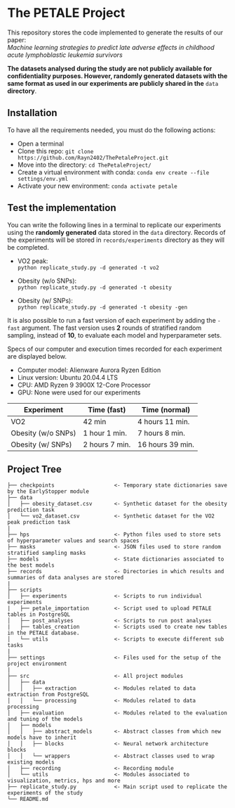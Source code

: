 # The PETALE Project
This repository stores the code implemented to generate the results of our paper:  
*Machine learning strategies to predict late adverse effects in childhood acute lymphoblastic leukemia survivors*

**The datasets analysed during the study are not publicly available for confidentiality purposes.
However, randomly generated datasets with the same format as used in our experiments are publicly
shared in the** ```data``` **directory**.

## Installation
To have all the requirements needed, you must do the following actions:
- Open a terminal
- Clone this repo: ```git clone https://github.com/Rayn2402/ThePetaleProject.git```
- Move into the directory: ```cd ThePetaleProject/```
- Create a virtual environment with conda: ```conda env create --file settings/env.yml```
- Activate your new environment: ```conda activate petale```
  
## Test the implementation
You can write the following lines in a terminal to replicate our experiments using the **randomly generated** data stored
in the ```data``` directory. Records of the experiments will be stored in ```records/experiments``` directory
as they will be completed.

- VO2 peak:  
```python replicate_study.py -d generated -t vo2```
  
- Obesity (w/o SNPs):  
```python replicate_study.py -d generated -t obesity```
  
- Obesity (w/ SNPs):  
```python replicate_study.py -d generated -t obesity -gen```
  
It is also possible to run a fast version of each experiment by adding the ```-fast``` argument.
The fast version uses **2** rounds of stratified random sampling, instead of **10**,
to evaluate each model and hyperparameter sets.

Specs of our computer and execution times recorded for each experiment
are displayed below.   

- Computer model:  Alienware Aurora Ryzen Edition
- Linux version: Ubuntu 20.04.4 LTS
- CPU: AMD Ryzen 9 3900X 12-Core Processor
- GPU: None were used for our experiments

| Experiment         | Time (fast)    | Time (normal)    |
|--------------------|----------------|------------------|
| VO2                | 42 min         | 4 hours 11 min.  |
| Obesity (w/o SNPs) | 1 hour 1 min.  | 7 hours 8 min.   |
| Obesity (w/ SNPs)  | 2 hours 7 min. | 16 hours 39 min. |


## Project Tree
```
├── checkpoints                   <- Temporary state dictionaries save by the EarlyStopper module
├── data
│   ├── obesity_dataset.csv       <- Synthetic dataset for the obesity prediction task
│   └── vo2_dataset.csv           <- Synthetic dataset for the VO2 peak prediction task
|
├── hps                           <- Python files used to store sets of hyperparameter values and search spaces
├── masks                         <- JSON files used to store random stratified sampling masks
├── models                        <- State dictionaries associated to the best models
├── records                       <- Directories in which results and summaries of data analyses are stored
|
├── scripts
│   ├── experiments               <- Scripts to run individual experiments
|   ├── petale_importation        <- Script used to upload PETALE tables in PostgreSQL
│   ├── post_analyses             <- Scripts to run post analyses
|   ├── tables_creation           <- Scripts used to create new tables in the PETALE database.
│   └── utils                     <- Scripts to execute different sub tasks
|
├── settings                      <- Files used for the setup of the project environment
|
├── src                           <- All project modules
│   ├── data
│   │   ├── extraction            <- Modules related to data extraction from PostgreSQL
│   │   └── processing            <- Modules related to data processing
│   ├── evaluation                <- Modules related to the evaluation and tuning of the models
│   ├── models
│   │   ├── abstract_models       <- Abstract classes from which new models have to inherit
│   │   ├── blocks                <- Neural network architecture blocks
│   │   └── wrappers              <- Abstract classes used to wrap existing models
│   ├── recording                 <- Recording module
│   └── utils                     <- Modules associated to visualization, metrics, hps and more
├── replicate_study.py            <- Main script used to replicate the experiments of the study
└── README.md
```
